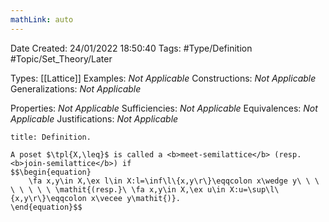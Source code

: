 ```yaml
---
mathLink: auto
---
```


<div class="topSpace"></div>

Date Created: 24/01/2022 18:50:40
Tags: #Type/Definition #Topic/Set_Theory/Later

Types: [[Lattice]]
Examples: <i>Not Applicable</i> 
Constructions: <i>Not Applicable</i>
Generalizations: <i>Not Applicable</i>

Properties: <i>Not Applicable</i>
Sufficiencies: <i>Not Applicable</i>
Equivalences: <i>Not Applicable</i>
Justifications: <i>Not Applicable</i>

``` ad-Definition
title: Definition.

A poset $\tpl{X,\leq}$ is called a <b>meet-semilattice</b> (resp. <b>join-semilattice</b>) if
$$\begin{equation}
    \fa x,y\in X,\ex l\in X:l=\inf\l\{x,y\r\}\eqqcolon x\wedge y\ \ \ \ \ \ \ \ \mathit{(resp.}\ \fa x,y\in X,\ex u\in X:u=\sup\l\{x,y\r\}\eqqcolon x\vecee y\mathit{)}.
\end{equation}$$

```
